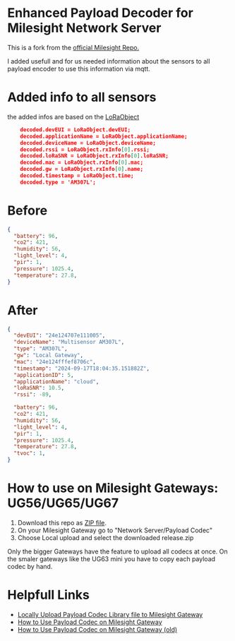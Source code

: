 # Enhanced Payload Decoder for Milesight Network Server

This is a fork from the [official Milesight Repo.](https://github.com/Milesight-IoT/codec)

I added usefull and for us needed information about the sensors to all payload encoder to use this information via mqtt.

# Added info to all sensors

the added infos are based on the [LoRaObject](https://github.com/Milesight-IoT/SensorDecoders/blob/main/LoRaObject.md)

```json
    decoded.devEUI = LoRaObject.devEUI;
    decoded.applicationName = LoRaObject.applicationName;
    decoded.deviceName = LoRaObject.deviceName;
    decoded.rssi = LoRaObject.rxInfo[0].rssi;
    decoded.loRaSNR = LoRaObject.rxInfo[0].loRaSNR;
    decoded.mac = LoRaObject.rxInfo[0].mac;
    decoded.gw = LoRaObject.rxInfo[0].name;
    decoded.timestamp = LoRaObject.time;
    decoded.type = 'AM307L';
```

# Before

```json
{ 
  "battery": 96,
  "co2": 421, 
  "humidity": 56,
  "light_level": 4,
  "pir": 1,
  "pressure": 1025.4,
  "temperature": 27.8,
}
```
# After
```json
{
  "devEUI": "24e124707e111005",
  "deviceName": "Multisensor AM307L",
  "type": "AM307L",
  "gw": "Local Gateway",  
  "mac": "24e124fffef8706c",
  "timestamp": "2024-09-17T18:04:35.151882Z",
  "applicationID": 5,
  "applicationName": "cloud",  
  "loRaSNR": 10.5,
  "rssi": -89,

  "battery": 96,
  "co2": 421,
  "humidity": 56,
  "light_level": 4,
  "pir": 1,
  "pressure": 1025.4,  
  "temperature": 27.8,
  "tvoc": 1,  
}
```

# How to use on Milesight Gateways: UG56/UG65/UG67

1. Download this repo as [ZIP file](https://github.com/corgan2222/codec/archive/refs/heads/release.zip).
2. On your Milesight Gateway go to "Network Server/Payload Codec"
3. Choose Local upload and select the downloaded release.zip

Only the bigger Gateways have the feature to upload all codecs at once. On the smaler gateways like the UG63 mini you have to copy each payload codec by hand.

# Helpfull Links

- [Locally Upload Payload Codec Library file to Milesight Gateway ](https://support.milesight-iot.com/support/solutions/articles/73000636885-locally-upload-payload-codec-library-file-to-milesight-gateway)
- [How to Use Payload Codec on Milesight Gateway](https://support.milesight-iot.com/support/solutions/articles/73000600064)
- [How to Use Payload Codec on Milesight Gateway (old)](https://support.milesight-iot.com/support/solutions/articles/73000514270-how-to-use-payload-codec-on-milesight-gateway-old-)
